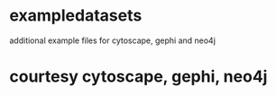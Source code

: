 # exampledatasets
additional example files for cytoscape, gephi and neo4j

# courtesy cytoscape, gephi, neo4j

